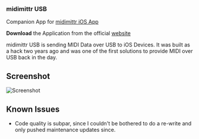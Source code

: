 ### midimittr USB
Companion App for [midimittr iOS App](https://itunes.apple.com/us/app/midimittr/id925495245)
  
<b>Download</b> the Application from the official [website](http://www.s-r-n.de/midimittr/)

midimittr USB is sending MIDI Data over USB to iOS Devices. It was built as a hack two years ago and was one of the first solutions to provide MIDI over USB back in the day.


## Screenshot

![Screenshot](https://raw.githubusercontent.com/sieren/midimittrusb/master/media/screenshot.png)


## Known Issues

  - Code quality is subpar, since I couldn't be bothered to do a re-write and only pushed maintenance updates since.

